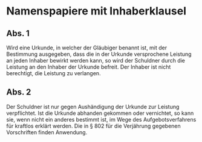 # Namenspapiere mit Inhaberklausel



## Abs. 1

 Wird eine Urkunde, in welcher der Gläubiger benannt ist, mit der Bestimmung ausgegeben, dass die in der Urkunde versprochene Leistung an jeden Inhaber bewirkt werden kann, so wird der Schuldner durch die Leistung an den Inhaber der Urkunde befreit. Der Inhaber ist nicht berechtigt, die Leistung zu verlangen.

## Abs. 2

 Der Schuldner ist nur gegen Aushändigung der Urkunde zur Leistung verpflichtet. Ist die Urkunde abhanden gekommen oder vernichtet, so kann sie, wenn nicht ein anderes bestimmt ist, im Wege des Aufgebotsverfahrens für kraftlos erklärt werden. Die in § 802 für die Verjährung gegebenen Vorschriften finden Anwendung. 

